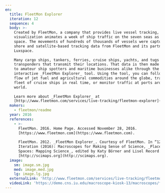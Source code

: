 ```yaml
---
en:
  title: FleetMon Explorer
  iteration: 12
  sequence: 4
  body: >-
    Created by FleetMon, a company that provides live vessel tracking, this
    visualization animates a week of ship traffic on the seven seas as seen from
    space. The movements of hundreds of thousands of vessels were captured using
    shore and satellite-based tracking data from FleetMon and its partner,
    Luxspace.  
      
    Many cargo ships, tankers, ferries, cruise ships, yachts, and tugs carry
    transponders that transmit their locations. That data is then made available
    to amateur ship spotters and maritime businesses alike through the
    interactive _FleetMon Explorer_ tool. Using the tool, you can follow the
    flow of jet fuel and agricultural commodities around the globe, track a
    fleet of cruise ships in real time, or monitor traffic at ports around the
    world.  
      
    Learn more about _FleetMon Explorer_ at
    [http://www.fleetmon.com/services/live-tracking/fleetmon-explorer](http://www.fleetmon.com/services/live-tracking/fleetmon-explorer).
  makers:
    - fleetmon/readme
  year: 2016
  references:
    - >-
      FleetMon. 2016. Home Page. Accessed November 28, 2016.
      [https://www.fleetmon.com](https://www.fleetmon.com).  
        
      FleetMon. 2012. _FleetMon Explorer_. Courtesy of FleetMon. In “12th
      Iteration (2016): Macroscopes for Making Sense of Science, _Places &
      Spaces: Mapping Science_, edited by Katy Börner and Lisel Record.
      [http://scimaps.org](http://scimaps.org).
  image:
    sm: image.sm.jpg
    med: image.med.jpg
    lg: image.lg.jpg
  externalLink: 'http://www.fleetmon.com/services/live-tracking/fleetmon-explorer'
  videoLink: 'https://demo.cns.iu.edu/macroscope-kiosk-13/macroscopes/fleetmon.webmu'
---
```

